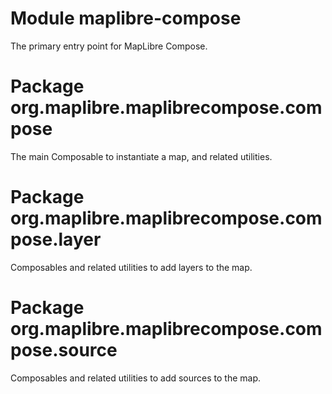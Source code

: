 # Module maplibre-compose

The primary entry point for MapLibre Compose.

# Package org.maplibre.maplibrecompose.compose

The main Composable to instantiate a map, and related utilities.

# Package org.maplibre.maplibrecompose.compose.layer

Composables and related utilities to add layers to the map.

# Package org.maplibre.maplibrecompose.compose.source

Composables and related utilities to add sources to the map.

